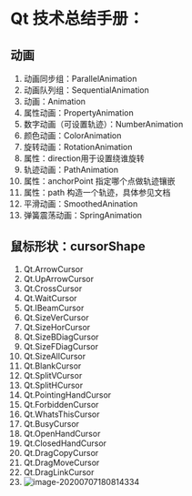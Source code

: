 # Qt 技术总结手册：

## 动画

1. 动画同步组：ParallelAnimation
2. 动画队列组：SequentialAnimation
3. 动画：Animation
4. 属性动画：PropertyAnimation
5. 数字动画（可设置轨迹）：NumberAnimation
6. 颜色动画：ColorAnimation
7. 旋转动画：RotationAnimation
8. 属性：direction用于设置绕谁旋转
9. 轨迹动画：PathAnimation
10. 属性：anchorPoint 指定哪个点做轨迹镶嵌
11. 属性：path 构造一个轨迹，具体参见文档
12. 平滑动画：SmoothedAnination
13. 弹簧震荡动画：SpringAnimation

## 鼠标形状：cursorShape

1. Qt.ArrowCursor
2. Qt.UpArrowCursor
3. Qt.CrossCursor
4. Qt.WaitCursor
5. Qt.IBeamCursor
6. Qt.SizeVerCursor
7. Qt.SizeHorCursor
8. Qt.SizeBDiagCursor
9. Qt.SizeFDiagCursor
10. Qt.SizeAllCursor
11. Qt.BlankCursor
12. Qt.SplitVCursor
13. Qt.SplitHCursor
14. Qt.PointingHandCursor
15. Qt.ForbiddenCursor
16. Qt.WhatsThisCursor
17. Qt.BusyCursor
18. Qt.OpenHandCursor
19. Qt.ClosedHandCursor
20. Qt.DragCopyCursor
21. Qt.DragMoveCursor
22. Qt.DragLinkCursor
23. ![image-20200707180814334](image-20200707180814334.png)


